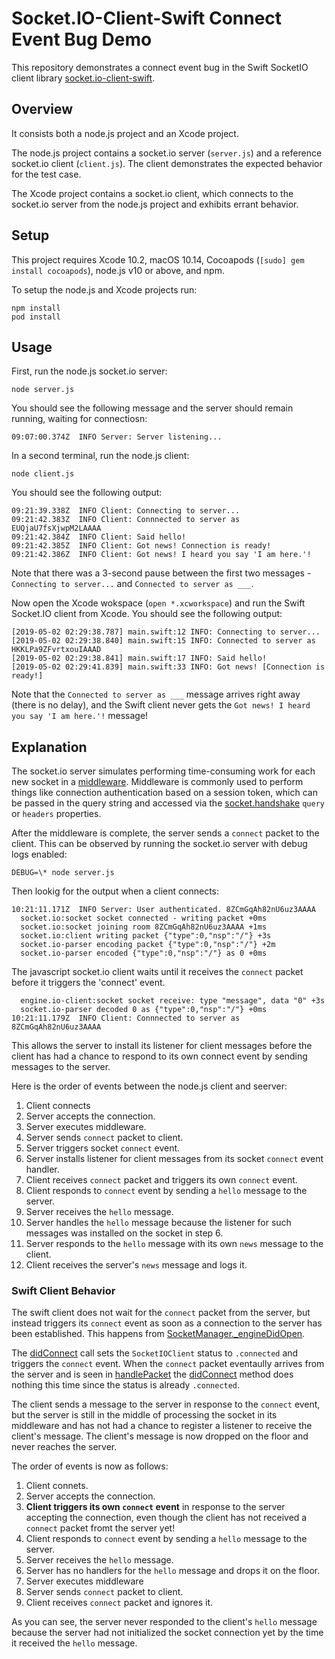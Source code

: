 # Socket.IO-Client-Swift Connect Event Bug Demo

This repository demonstrates a connect event bug in the Swift SocketIO client library
[socket.io-client-swift](https://github.com/socketio/socket.io-client-swift).

## Overview

It consists both a node.js project and an Xcode project.

The node.js project contains a socket.io server (`server.js`) and a reference socket.io
client (`client.js`). The client demonstrates the expected behavior for the test case.

The Xcode project contains a socket.io client, which connects to the socket.io server from
the node.js project and exhibits errant behavior.

## Setup

This project requires Xcode 10.2, macOS 10.14, Cocoapods (`[sudo] gem install cocoapods`),
node.js v10 or above, and npm.

To setup the node.js and Xcode projects run:

```
npm install
pod install
```

## Usage

First, run the node.js socket.io server:

```
node server.js
```

You should see the following message and the server should remain running, waiting for
connectiosn:

```
09:07:00.374Z  INFO Server: Server listening...
```

In a second terminal, run the node.js client:

```
node client.js
```

You should see the following output:

```
09:21:39.338Z  INFO Client: Connecting to server...
09:21:42.383Z  INFO Client: Connnected to server as EUQjaU7fsXjwpM2LAAAA
09:21:42.384Z  INFO Client: Said hello!
09:21:42.385Z  INFO Client: Got news! Connection is ready!
09:21:42.386Z  INFO Client: Got news! I heard you say 'I am here.'!
```

Note that there was a 3-second pause between the first two messages - `Connecting to server...`
and `Connected to server as ___`.

Now open the Xcode wokspace (`open *.xcworkspace`) and run the Swift Socket.IO client from Xcode.
You should see the following output:

```
[2019-05-02 02:29:38.787] main.swift:12 INFO: Connecting to server...
[2019-05-02 02:29:38.840] main.swift:15 INFO: Connected to server as HKKLPa9ZFvrtxouIAAAD
[2019-05-02 02:29:38.841] main.swift:17 INFO: Said hello!
[2019-05-02 02:29:41.839] main.swift:33 INFO: Got news! [Connection is ready!]
```

Note that the `Connected to server as ___` message arrives right away (there is no delay), and the
Swift client never gets the `Got news! I heard you say 'I am here.'!` message!

## Explanation

The socket.io server simulates performing time-consuming work for each new socket in a
[middleware](https://socket.io/docs/server-api/#namespace-use-fn). Middleware is commonly used to
perform things like connection authentication based on a session token, which can be passed in
the query string and accessed via the [socket.handshake](https://socket.io/docs/server-api/#socket-handshake)
`query` or `headers` properties.

After the middleware is complete, the server sends a `connect` packet to the client. This can be observed
by running the socket.io server with debug logs enabled:

```
DEBUG=\* node server.js
```

Then lookig for the output when a client connects:

```
10:21:11.171Z  INFO Server: User authenticated. 8ZCmGqAh82nU6uz3AAAA
  socket.io:socket socket connected - writing packet +0ms
  socket.io:socket joining room 8ZCmGqAh82nU6uz3AAAA +1ms
  socket.io:client writing packet {"type":0,"nsp":"/"} +3s
  socket.io-parser encoding packet {"type":0,"nsp":"/"} +2m
  socket.io-parser encoded {"type":0,"nsp":"/"} as 0 +0ms
```

The javascript socket.io client waits until it receives the `connect` packet before it triggers the 'connect' event.

```
  engine.io-client:socket socket receive: type "message", data "0" +3s
  socket.io-parser decoded 0 as {"type":0,"nsp":"/"} +0ms
10:21:11.179Z  INFO Client: Connnected to server as 8ZCmGqAh82nU6uz3AAAA
```

This allows the server to install its listener for client messages before the client has had a chance
to respond to its own connect event by sending messages to the server.

Here is the order of events between the node.js client and seerver:

1. Client connects
2. Server accepts the connection.
3. Server executes middleware.
4. Server sends `connect` packet to client.
5. Server triggers socket `connect` event.
6. Server installs listener for client messages from its socket `connect` event handler.
7. Client receives `connect` packet and triggers its own `connect` event.
8. Client responds to `connect` event by sending a `hello` message to the server.
9. Server receives the `hello` message.
10. Server handles the `hello` message because the listener for such messages was installed on the socket
   in step 6.
11. Server responds to the `hello` message with its own `news` message to the client.
12. Client receives the server's `news` message and logs it.

### Swift Client Behavior

The swift client does not wait for the `connect` packet from the server, but instead triggers its
`connect` event as soon as a connection to the server has been established. This happens from
[SocketManager.\_engineDidOpen](https://github.com/socketio/socket.io-client-swift/blob/v15.0.0/Source/SocketIO/Manager/SocketManager.swift#L351).

The [didConnect](https://github.com/socketio/socket.io-client-swift/blob/v15.0.0/Source/SocketIO/Client/SocketIOClient.swift#L178)
call sets the `SocketIOClient` status to `.connected` and triggers the `connect`
event. When the `connect` packet eventaully arrives from the server and is seen in
[handlePacket](https://github.com/socketio/socket.io-client-swift/blob/v15.0.0/Source/SocketIO/Client/SocketIOClient.swift#L389)
the [didConnect](https://github.com/socketio/socket.io-client-swift/blob/v15.0.0/Source/SocketIO/Client/SocketIOClient.swift#L174)
method does nothing this time since the status is already `.connected`.

The client sends a message to the server in response to the `connect` event, but the server is still in the middle of
processing the socket in its middleware and has not had a chance to register a listener to receive the client's
message. The client's message is now dropped on the floor and never reaches the server.

The order of events is now as follows:

1. Client connets.
2. Server accepts the connection.
3. **Client triggers its own `connect` event** in response to the server accepting the connection, even though the client has not received a `connect` packet fromt the server yet!
4. Client responds to `connect` event by sending a `hello` message to the server.
5. Server receives the `hello` message.
6. Server has no handlers for the `hello` message and drops it on the floor.
7. Server executes middleware
8. Server sends `connect` packet to client.
9. Client receives `connect` packet and ignores it.

As you can see, the server never responded to the client's `hello` message because the server had not
initialized the socket connection yet by the time it received the `hello` message.

